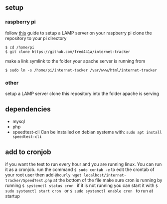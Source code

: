 ## setup

### raspberry pi
follow [this](https://randomnerdtutorials.com/raspberry-pi-apache-mysql-php-lamp-server/) guide to setup a LAMP server on your raspberry pi
clone the repository to your pi directory
```
$ cd /home/pi
$ git clone https://github.com/fred441a/internet-tracker
```
make a link symlink to the folder your apache server is running from

```$ sudo ln -s /home/pi/internet-tacker /var/www/html/internet-tracker ```

### other
setup a LAMP server
clone this repository into the folder apache is serving


## dependencies
 - mysql
 - php
 - speedtest-cli
 Can be installed on debian systems with:
 ``` sudo apt install speedtest-cli ```

## add to cronjob
if you want the test to run every hour and you are running linux. You can run it as a cronjob.
run the command ```$ sudo contab -e``` to edit the crontab of your root user
then add ``` @hourly wget localhost/internet-tracker/SpeedTest.php ``` at the bottom of the file
make sure cron is running by running ```$ systemctl status cron ``` 
if it is not running you can start it with ```$ sudo systemctl start cron ``` or ```$ sudo systemctl enable cron ``` to run at startup
